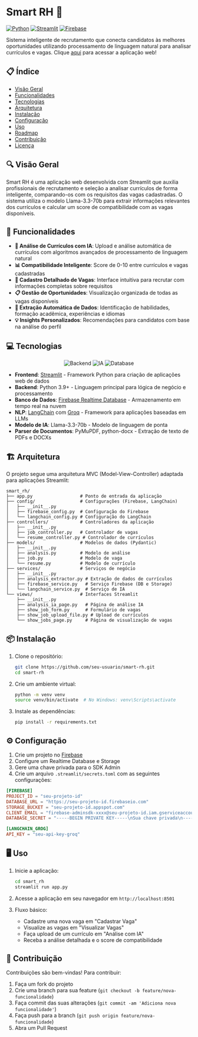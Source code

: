 # Smart RH 💼

[![Python](https://img.shields.io/badge/Python-3.9+-blue.svg)](https://www.python.org/)
[![Streamlit](https://img.shields.io/badge/Streamlit-1.39.0-FF4B4B.svg)](https://streamlit.io/)
[![Firebase](https://img.shields.io/badge/Firebase-Admin-yellow.svg)](https://firebase.google.com/)

Sistema inteligente de recrutamento que conecta candidatos às melhores oportunidades utilizando processamento de linguagem natural para analisar currículos e vagas. Clique [aqui]("https://smart-rh.streamlit.app/") para acessar a aplicação web!

## 📋 Índice

- [Visão Geral](#-visão-geral)
- [Funcionalidades](#-funcionalidades)
- [Tecnologias](#-tecnologias)
- [Arquitetura](#-arquitetura)
- [Instalação](#-instalação)
- [Configuração](#-configuração)
- [Uso](#-uso)
- [Roadmap](#-roadmap)
- [Contribuição](#-contribuição)
- [Licença](#-licença)

## 🔍 Visão Geral

Smart RH é uma aplicação web desenvolvida com Streamlit que auxilia profissionais de recrutamento e seleção a analisar currículos de forma inteligente, comparando-os com os requisitos das vagas cadastradas. O sistema utiliza o modelo Llama-3.3-70b para extrair informações relevantes dos currículos e calcular um score de compatibilidade com as vagas disponíveis.

## 🚀 Funcionalidades

- **🧠 Análise de Currículos com IA**: Upload e análise automática de currículos com algoritmos avançados de processamento de linguagem natural
- **📊 Compatibilidade Inteligente**: Score de 0-10 entre currículos e vagas cadastradas
- **📝 Cadastro Detalhado de Vagas**: Interface intuitiva para recrutar com informações completas sobre requisitos
- **📋 Gestão de Oportunidades**: Visualização organizada de todas as vagas disponíveis
- **📄 Extração Automática de Dados**: Identificação de habilidades, formação acadêmica, experiências e idiomas
- **💡 Insights Personalizados**: Recomendações para candidatos com base na análise do perfil

## 💻 Tecnologias

<p align="center">
  <img src="https://img.shields.io/badge/Backend-Python%20|%20Streamlit-blue" alt="Backend"/>
  <img src="https://img.shields.io/badge/IA-LangChain%20|%20Llama--3.3--70b-green" alt="IA"/>
  <img src="https://img.shields.io/badge/Database-Firebase%20Realtime%20DB-yellow" alt="Database"/>
</p>

- **Frontend**: [Streamlit](https://streamlit.io/) - Framework Python para criação de aplicações web de dados
- **Backend**: Python 3.9+ - Linguagem principal para lógica de negócio e processamento
- **Banco de Dados**: [Firebase Realtime Database](https://firebase.google.com/) - Armazenamento em tempo real na nuvem
- **NLP**: [LangChain](https://python.langchain.com/) com [Groq](https://groq.com/) - Framework para aplicações baseadas em LLMs
- **Modelo de IA**: Llama-3.3-70b - Modelo de linguagem de ponta
- **Parser de Documentos**: PyMuPDF, python-docx - Extração de texto de PDFs e DOCXs


## 🏗️ Arquitetura

O projeto segue uma arquitetura MVC (Model-View-Controller) adaptada para aplicações Streamlit:

```
smart_rh/
├── app.py                  # Ponto de entrada da aplicação
├── config/                 # Configurações (Firebase, LangChain)
│   ├── __init__.py
│   ├── firebase_config.py  # Configuração do Firebase
│   └── langchain_config.py # Configuração do LangChain
├── controllers/            # Controladores da aplicação
│   ├── __init__.py
│   ├── job_controller.py   # Controlador de vagas
│   └── resume_controller.py # Controlador de currículos
├── models/                 # Modelos de dados (Pydantic)
│   ├── __init__.py
│   ├── analysis.py         # Modelo de análise
│   ├── job.py              # Modelo de vaga
│   └── resume.py           # Modelo de currículo
├── services/               # Serviços de negócio
│   ├── __init__.py
│   ├── analysis_extractor.py # Extração de dados de currículos
│   ├── firebase_service.py   # Serviço Firebase (DB e Storage)
│   └── langchain_service.py  # Serviço de IA
└── views/                  # Interfaces Streamlit
    ├── __init__.py
    ├── analysis_ia_page.py   # Página de análise IA
    ├── show_job_form.py      # Formulário de vagas
    ├── show_job_upload_file.py # Upload de currículos
    └── show_jobs_page.py     # Página de visualização de vagas
```

## 📦 Instalação

1. Clone o repositório:
   ```bash
   git clone https://github.com/seu-usuario/smart-rh.git
   cd smart-rh
   ```

2. Crie um ambiente virtual:
   ```bash
   python -m venv venv
   source venv/bin/activate  # No Windows: venv\Scripts\activate
   ```

3. Instale as dependências:
   ```bash
   pip install -r requirements.txt
   ```

## ⚙️ Configuração

1. Crie um projeto no [Firebase](https://console.firebase.google.com/)
2. Configure um Realtime Database e Storage
3. Gere uma chave privada para o SDK Admin
4. Crie um arquivo `.streamlit/secrets.toml` com as seguintes configurações:

```toml
[FIREBASE]
PROJECT_ID = "seu-projeto-id"
DATABASE_URL = "https://seu-projeto-id.firebaseio.com"
STORAGE_BUCKET = "seu-projeto-id.appspot.com"
CLIENT_EMAIL = "firebase-adminsdk-xxxx@seu-projeto-id.iam.gserviceaccount.com"
DATABASE_SECRET = "-----BEGIN PRIVATE KEY-----\nSua chave privada\n-----END PRIVATE KEY-----\n"

[LANGCHAIN_GROG]
API_KEY = "seu-api-key-groq"
```

## 🖥️ Uso

1. Inicie a aplicação:
   ```bash
   cd smart_rh
   streamlit run app.py
   ```

2. Acesse a aplicação em seu navegador em `http://localhost:8501`

3. Fluxo básico:
   - Cadastre uma nova vaga em "Cadastrar Vaga"
   - Visualize as vagas em "Visualizar Vagas"
   - Faça upload de um currículo em "Análise com IA"
   - Receba a análise detalhada e o score de compatibilidade

## 👥 Contribuição

Contribuições são bem-vindas! Para contribuir:

1. Faça um fork do projeto
2. Crie uma branch para sua feature (`git checkout -b feature/nova-funcionalidade`)
3. Faça commit das suas alterações (`git commit -am 'Adiciona nova funcionalidade'`)
4. Faça push para a branch (`git push origin feature/nova-funcionalidade`)
5. Abra um Pull Request